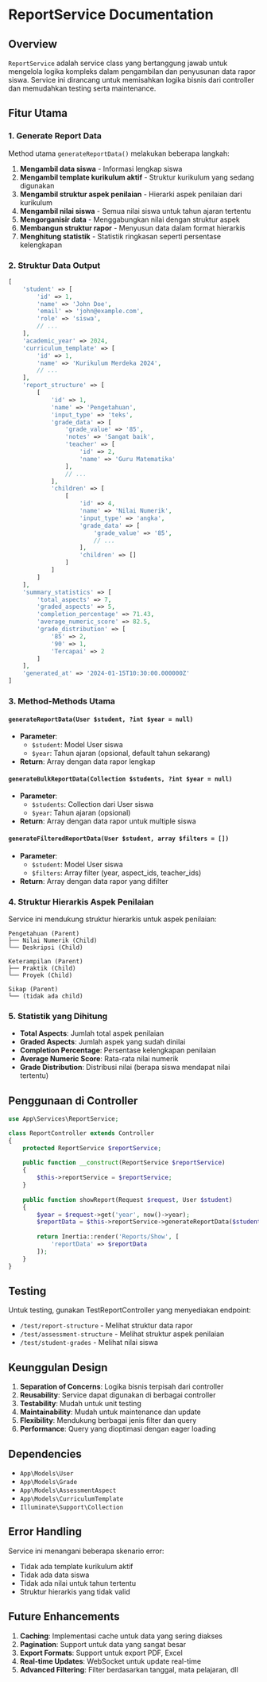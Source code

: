 # ReportService Documentation

## Overview

`ReportService` adalah service class yang bertanggung jawab untuk mengelola logika kompleks dalam pengambilan dan penyusunan data rapor siswa. Service ini dirancang untuk memisahkan logika bisnis dari controller dan memudahkan testing serta maintenance.

## Fitur Utama

### 1. Generate Report Data
Method utama `generateReportData()` melakukan beberapa langkah:

1. **Mengambil data siswa** - Informasi lengkap siswa
2. **Mengambil template kurikulum aktif** - Struktur kurikulum yang sedang digunakan
3. **Mengambil struktur aspek penilaian** - Hierarki aspek penilaian dari kurikulum
4. **Mengambil nilai siswa** - Semua nilai siswa untuk tahun ajaran tertentu
5. **Mengorganisir data** - Menggabungkan nilai dengan struktur aspek
6. **Membangun struktur rapor** - Menyusun data dalam format hierarkis
7. **Menghitung statistik** - Statistik ringkasan seperti persentase kelengkapan

### 2. Struktur Data Output

```php
[
    'student' => [
        'id' => 1,
        'name' => 'John Doe',
        'email' => 'john@example.com',
        'role' => 'siswa',
        // ...
    ],
    'academic_year' => 2024,
    'curriculum_template' => [
        'id' => 1,
        'name' => 'Kurikulum Merdeka 2024',
        // ...
    ],
    'report_structure' => [
        [
            'id' => 1,
            'name' => 'Pengetahuan',
            'input_type' => 'teks',
            'grade_data' => [
                'grade_value' => '85',
                'notes' => 'Sangat baik',
                'teacher' => [
                    'id' => 2,
                    'name' => 'Guru Matematika'
                ],
                // ...
            ],
            'children' => [
                [
                    'id' => 4,
                    'name' => 'Nilai Numerik',
                    'input_type' => 'angka',
                    'grade_data' => [
                        'grade_value' => '85',
                        // ...
                    ],
                    'children' => []
                ]
            ]
        ]
    ],
    'summary_statistics' => [
        'total_aspects' => 7,
        'graded_aspects' => 5,
        'completion_percentage' => 71.43,
        'average_numeric_score' => 82.5,
        'grade_distribution' => [
            '85' => 2,
            '90' => 1,
            'Tercapai' => 2
        ]
    ],
    'generated_at' => '2024-01-15T10:30:00.000000Z'
]
```

### 3. Method-Methods Utama

#### `generateReportData(User $student, ?int $year = null)`
- **Parameter**: 
  - `$student`: Model User siswa
  - `$year`: Tahun ajaran (opsional, default tahun sekarang)
- **Return**: Array dengan data rapor lengkap

#### `generateBulkReportData(Collection $students, ?int $year = null)`
- **Parameter**: 
  - `$students`: Collection dari User siswa
  - `$year`: Tahun ajaran (opsional)
- **Return**: Array dengan data rapor untuk multiple siswa

#### `generateFilteredReportData(User $student, array $filters = [])`
- **Parameter**: 
  - `$student`: Model User siswa
  - `$filters`: Array filter (year, aspect_ids, teacher_ids)
- **Return**: Array dengan data rapor yang difilter

### 4. Struktur Hierarkis Aspek Penilaian

Service ini mendukung struktur hierarkis untuk aspek penilaian:

```
Pengetahuan (Parent)
├── Nilai Numerik (Child)
└── Deskripsi (Child)

Keterampilan (Parent)
├── Praktik (Child)
└── Proyek (Child)

Sikap (Parent)
└── (tidak ada child)
```

### 5. Statistik yang Dihitung

- **Total Aspects**: Jumlah total aspek penilaian
- **Graded Aspects**: Jumlah aspek yang sudah dinilai
- **Completion Percentage**: Persentase kelengkapan penilaian
- **Average Numeric Score**: Rata-rata nilai numerik
- **Grade Distribution**: Distribusi nilai (berapa siswa mendapat nilai tertentu)

## Penggunaan di Controller

```php
use App\Services\ReportService;

class ReportController extends Controller
{
    protected ReportService $reportService;
    
    public function __construct(ReportService $reportService)
    {
        $this->reportService = $reportService;
    }
    
    public function showReport(Request $request, User $student)
    {
        $year = $request->get('year', now()->year);
        $reportData = $this->reportService->generateReportData($student, $year);
        
        return Inertia::render('Reports/Show', [
            'reportData' => $reportData
        ]);
    }
}
```

## Testing

Untuk testing, gunakan TestReportController yang menyediakan endpoint:

- `/test/report-structure` - Melihat struktur data rapor
- `/test/assessment-structure` - Melihat struktur aspek penilaian
- `/test/student-grades` - Melihat nilai siswa

## Keunggulan Design

1. **Separation of Concerns**: Logika bisnis terpisah dari controller
2. **Reusability**: Service dapat digunakan di berbagai controller
3. **Testability**: Mudah untuk unit testing
4. **Maintainability**: Mudah untuk maintenance dan update
5. **Flexibility**: Mendukung berbagai jenis filter dan query
6. **Performance**: Query yang dioptimasi dengan eager loading

## Dependencies

- `App\Models\User`
- `App\Models\Grade`
- `App\Models\AssessmentAspect`
- `App\Models\CurriculumTemplate`
- `Illuminate\Support\Collection`

## Error Handling

Service ini menangani beberapa skenario error:

- Tidak ada template kurikulum aktif
- Tidak ada data siswa
- Tidak ada nilai untuk tahun tertentu
- Struktur hierarkis yang tidak valid

## Future Enhancements

1. **Caching**: Implementasi cache untuk data yang sering diakses
2. **Pagination**: Support untuk data yang sangat besar
3. **Export Formats**: Support untuk export PDF, Excel
4. **Real-time Updates**: WebSocket untuk update real-time
5. **Advanced Filtering**: Filter berdasarkan tanggal, mata pelajaran, dll 